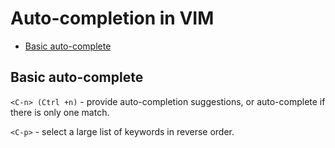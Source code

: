 # Auto-completion in VIM

- [Basic auto-complete](#basic-auto-complete)

## Basic auto-complete

`<C-n> (Ctrl +n)` - provide auto-completion suggestions, or auto-complete if there is only one match.

`<C-p>` - select a large list of keywords in reverse order.

